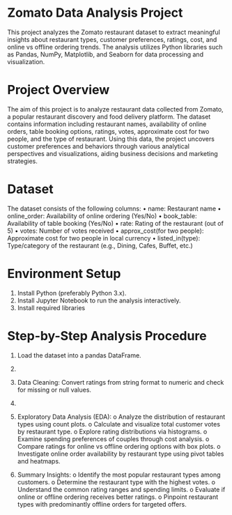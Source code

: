 # Zomato Data Analysis Project
This project analyzes the Zomato restaurant dataset to extract meaningful insights about restaurant types, customer preferences, ratings, cost, and online vs offline ordering trends. The analysis utilizes Python libraries such as Pandas, NumPy, Matplotlib, and Seaborn for data processing and visualization.

# Project Overview
The aim of this project is to analyze restaurant data collected from Zomato, a popular restaurant discovery and food delivery platform. The dataset contains information including restaurant names, availability of online orders, table booking options, ratings, votes, approximate cost for two people, and the type of restaurant.
Using this data, the project uncovers customer preferences and behaviors through various analytical perspectives and visualizations, aiding business decisions and marketing strategies.

# Dataset
The dataset consists of the following columns:
•	name: Restaurant name
•	online_order: Availability of online ordering (Yes/No)
•	book_table: Availability of table booking (Yes/No)
•	rate: Rating of the restaurant (out of 5)
•	votes: Number of votes received
•	approx_cost(for two people): Approximate cost for two people in local currency
•	listed_in(type): Type/category of the restaurant (e.g., Dining, Cafes, Buffet, etc.)

# Environment Setup
1.	Install Python (preferably Python 3.x).
2.	Install Jupyter Notebook to run the analysis interactively.
3.	Install required libraries

# Step-by-Step Analysis Procedure
1.	Load the dataset into a pandas DataFrame.
2.	
3.	Data Cleaning: Convert ratings from string format to numeric and check for missing or null values.
4.	
5.	Exploratory Data Analysis (EDA):
o	Analyze the distribution of restaurant types using count plots.
o	Calculate and visualize total customer votes by restaurant type.
o	Explore rating distributions via histograms.
o	Examine spending preferences of couples through cost analysis.
o	Compare ratings for online vs offline ordering options with box plots.
o	Investigate online order availability by restaurant type using pivot tables and heatmaps.

7.	Summary Insights:
o	Identify the most popular restaurant types among customers.
o	Determine the restaurant type with the highest votes.
o	Understand the common rating ranges and spending limits.
o	Evaluate if online or offline ordering receives better ratings.
o	Pinpoint restaurant types with predominantly offline orders for targeted offers.



